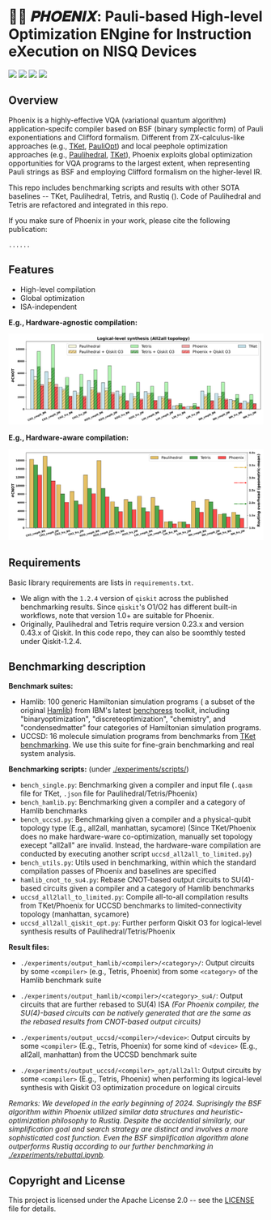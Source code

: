 # 🐦‍🔥 𝑷𝑯𝑶𝑬𝑵𝑰𝑿: Pauli-based High-level Optimization ENgine for Instruction eXecution on NISQ Devices

[![](https://img.shields.io/badge/license-Apache%202.0-green)](./LICENSE) [![](https://img.shields.io/badge/build-passing-green)]() ![](https://img.shields.io/badge/Python-3.8--3.12-blue) ![](https://img.shields.io/badge/dev-v1.0.0-blue)

## Overview

Phoenix is a highly-effective VQA (variational quantum algorithm) application-specifc compiler based on BSF (binary symplectic form) of Pauli exponentiations and Clifford formalism. Different from ZX-calculus-like approaches (e.g., [TKet](https://github.com/CQCL/pytket-docs), [PauliOpt](https://github.com/hashberg-io/pauliopt)) and local peephole optimization approaches (e.g., [Paulihedral](https://arxiv.org/abs/2109.03371), [TKet](https://arxiv.org/abs/2309.01905v2)), Phoenix exploits global optimization opportunities for VQA programs to the largest extent, when representing Pauli strings as BSF and employing Clifford formalism on the higher-level IR.

This repo includes benchmarking scripts and results with other SOTA baselines -- TKet, Paulihedral, Tetris, and Rustiq (). Code of Paulihedral and Tetris are refactored and integrated in this repo.

If you make sure of Phoenix in your work, please cite the following publication:

```
......
```

## Features

- High-level compilation
- Global optimization
- ISA-independent

**E.g., Hardware-agnostic compilation:**

![](./assets/num_2q_gates_all2all.png)

**E.g., Hardware-aware compilation:**

![](./assets/num_2q_gates_manhattan.png)


## Requirements

Basic library requirements are lists in `requirements.txt`.

- We align with the `1.2.4` version of  `qiskit`  across the published benchmarking results. Since `qiskit`'s O1/O2 has different built-in workflows, note that version 1.0+ are suitable for Phoenix.
- Originally, Paulihedral and Tetris require version 0.23.x and version 0.43.x of Qiskit. In this code repo, they can also be soomthly tested under Qiskit-1.2.4.

## Benchmarking description

**Benchmark suites:**

- Hamlib: 100 generic Hamiltonian simulation programs ( a subset of the original [Hamlib](https://arxiv.org/abs/2306.13126)) from IBM's latest [benchpress]() toolkit, including "binaryoptimization", "discreteoptimization", "chemistry", and "condensedmatter" four categories of Hamiltonian simulation programs.
- UCCSD: 16 molecule simulation programs from benchmarks from [TKet benchmarking](https://github.com/CQCL/tket_benchmarking). We use this suite for fine-grain benchmarking and real system analysis.

**Benchmarking scripts:** (under [./experiments/scripts/](./experiments/scripts/))

- `bench_single.py`: Benchmarking given a compiler and input file (`.qasm` file for TKet, `.json` file for Paulihedral/Tetris/Phoenix)
- `bench_hamlib.py`: Benchmarking given a compiler and a category of Hamlib benchmarks
- `bench_uccsd.py`: Benchmarking given a compiler and a physical-qubit topology type (E.g., all2all, manhattan, sycamore) (Since TKet/Phoenix does no make hardware-ware co-optimization, manually set topology execept "all2all" are invalid. Instead, the hardware-ware compilation are conducted by executing another script `uccsd_all2all_to_limited.py`)
- `bench_utils.py`: Utils used in benchmarking, within which the standard compilation passes of Phoenix and baselines are specified
- `hamlib_cnot_to_su4.py`: Rebase CNOT-based output circuits to SU(4)-based circuits given a compiler and a category of Hamlib benchmarks
- `uccsd_all2lall_to_limited.py`: Compile all-to-all compilation results from TKet/Phoenix for UCCSD benchmarks to limited-connectivity topology (manhattan, sycamore)
- `uccsd_all2all_qiskit_opt.py`: Further perform Qiskit O3 for logical-level synthesis results of Paulihedral/Tetris/Phoenix

**Result files:**

- `./experiments/output_hamlib/<compiler>/<category>/`: Output circuits by some `<compiler>` (e.g., Tetris, Phoenix) from some `<category>` of the Hamlib benchmark suite
- `./experiments/output_hamlib/<compiler>/<category>_su4/`: Output circuits that are further rebased to SU(4) ISA *(For Phoenix compiler, the SU(4)-based circuits can be natively generated that are the same as the rebased results from CNOT-based output circuits)*

- `./experiments/output_uccsd/<compiler>/<device>`: Output circuits by some `<compiler>` (E.g., Tetris, Phoenix) for some kind of `<device>` (E.g.,  all2all,  manhattan) from the UCCSD benchmark suite

- `./experiments/output_uccsd/<compiler>_opt/all2all`: Output circuits by some `<compiler>` (E.g., Tetris, Phoenix) when performing its logical-level synthesis with Qiskit O3 optimization procedure on logical circuits

*Remarks: We developed in the early beginning of 2024. Suprisingly the BSF algorithm within Phoenix utilized similar data structures and heuristic-optimization philosophy to Rustiq. Despite the accidential similarly,  our simplification goal and search strategy are distinct and involves a more sophisticated cost function. Even the BSF simplification algorithm alone outperforms Rustiq according to our further benchmarking in [./experiments/rebuttal.ipynb](./experiments/rebuttal.ipynb).*

## Copyright and License

This project is licensed under the Apache License 2.0 -- see the [LICENSE](LICENSE) file for details.
